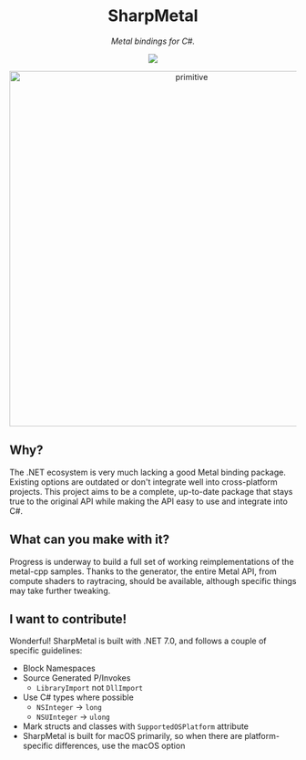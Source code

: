 <div align="center">

# SharpMetal
*Metal bindings for C#.*

![](https://img.shields.io/github/actions/workflow/status/IsaacMarovitz/SharpMetal/format.yml?style=for-the-badge)

<img width="624" alt="primitive" src="https://github.com/IsaacMarovitz/SharpMetal/assets/42140194/478e2341-7c5d-47ad-9638-615b3091cef1">
</div>

## Why?

The .NET ecosystem is very much lacking a good Metal binding package. Existing options are outdated or don't integrate well into cross-platform projects. This project aims to be a complete, up-to-date package that stays true to the original API while making the API easy to use and integrate into C#.

## What can you make with it?

Progress is underway to build a full set of working reimplementations of the metal-cpp samples. Thanks to the generator, the entire Metal API, from compute shaders to raytracing, should be available, although specific things may take further tweaking.

## I want to contribute!

Wonderful! SharpMetal is built with .NET 7.0, and follows a couple of specific guidelines:
- Block Namespaces
- Source Generated P/Invokes
  - `LibraryImport` not `DllImport`
- Use C# types where possible
  - `NSInteger` -> `long`
  - `NSUInteger` -> `ulong`
- Mark structs and classes with `SupportedOSPlatform` attribute
- SharpMetal is built for macOS primarily, so when there are platform-specific differences, use the macOS option
